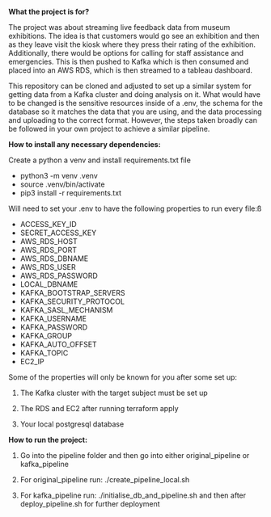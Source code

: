 **What the project is for?**

The project was about streaming live feedback data from museum exhibitions. The idea is that customers would go see an exhibition and then as they leave visit the kiosk where they press their rating of the exhibition. Additionally, there would be options for calling for staff assistance and emergencies. This is then pushed to Kafka which is then consumed and placed into an AWS RDS, which is then streamed to a tableau dashboard. 

This repository can be cloned and adjusted to set up a similar system for getting data from a Kafka cluster and doing analysis on it. What would have to be changed is the sensitive resources inside of a .env, the schema for the database so it matches the data that you are using, and the data processing and uploading to the correct format. However, the steps taken broadly can be followed in your own project to achieve a similar pipeline. 

**How to install any necessary dependencies:**

Create a python a venv and install requirements.txt file

* python3 -m venv .venv
* source .venv/bin/activate
* pip3 install -r requirements.txt

Will need to set your .env to have the following properties to run every file:ß

* ACCESS_KEY_ID
* SECRET_ACCESS_KEY
* AWS_RDS_HOST
* AWS_RDS_PORT
* AWS_RDS_DBNAME
* AWS_RDS_USER
* AWS_RDS_PASSWORD
* LOCAL_DBNAME
* KAFKA_BOOTSTRAP_SERVERS
* KAFKA_SECURITY_PROTOCOL
* KAFKA_SASL_MECHANISM
* KAFKA_USERNAME
* KAFKA_PASSWORD
* KAFKA_GROUP
* KAFKA_AUTO_OFFSET
* KAFKA_TOPIC
* EC2_IP

Some of the properties will only be known for you after some set up: 

1. The Kafka cluster with the target subject must be set up

2. The RDS and EC2 after running terraform apply

3. Your local postgresql database


**How to run the project:**

1. Go into the pipeline folder and then go into either original_pipeline or kafka_pipeline

2. For original_pipeline run: ./create_pipeline_local.sh

3. For kafka_pipeline run: ./initialise_db_and_pipeline.sh and then after deploy_pipeline.sh for further deployment

